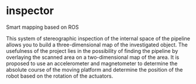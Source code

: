 # inspector
Smart mapping based on ROS 

This system of stereographic inspection of the internal space of the pipeline allows you to build a three-dimensional map of the investigated object.  The usefulness of the project lies in the possibility of finding the pipeline by overlaying the scanned area on a two-dimensional map of the area.  It is proposed to use an accelerometer and magnetometer to determine the absolute course of the moving platform and determine the position of the robot based on the rotation of the actuators.
